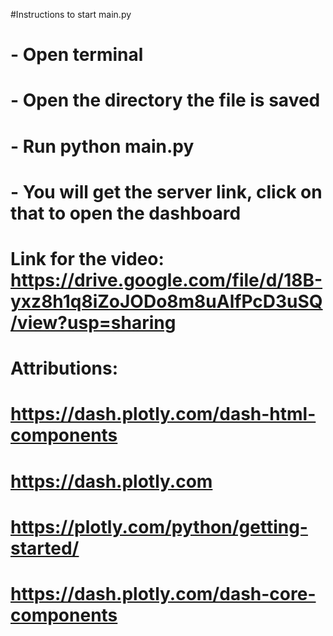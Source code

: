 #Instructions to start main.py
# - Open terminal
# - Open the directory the file is saved
# - Run python main.py
# - You will get the server link, click on that to open the dashboard
    
# Link for the video: https://drive.google.com/file/d/18B-yxz8h1q8iZoJODo8m8uAlfPcD3uSQ/view?usp=sharing
    
# Attributions:
# https://dash.plotly.com/dash-html-components
# https://dash.plotly.com
# https://plotly.com/python/getting-started/
# https://dash.plotly.com/dash-core-components
